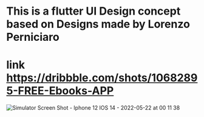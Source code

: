 # This is a flutter UI Design concept based on Designs made by Lorenzo Perniciaro 
# link https://dribbble.com/shots/10682895-FREE-Ebooks-APP
![Simulator Screen Shot - Iphone 12 IOS 14 - 2022-05-22 at 00 11 38](https://user-images.githubusercontent.com/63580059/169678200-cf6e4952-0ca1-4743-980c-8e4e8cca4745.png)
